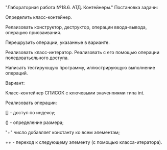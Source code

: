 "Лабораторная работа №18.6. АТД. Контейнеры."
Постановка задачи:

Определить класс-контейнер.

Релаизовать конструктор, деструктор, операции ввода-вывода, операцию присваивания.

Перешрузить операции, указанные в варианте.

Реализовать класс-интератор. Реализовать с его помощью операции поледоватьельного доступа.

Написать тестирующую программу, иллюстрирующую выполнение операций.

Вариант:

Класс-контейнер СПИСОК с ключевыми значенпиями типа int.

Реализовать операции:

[] - доступ по индексу;

() - определение размера;

"+" число добавляет константу ко всем элементам;

++ - переход к следующему элементу (с помощью класса-итератора).
